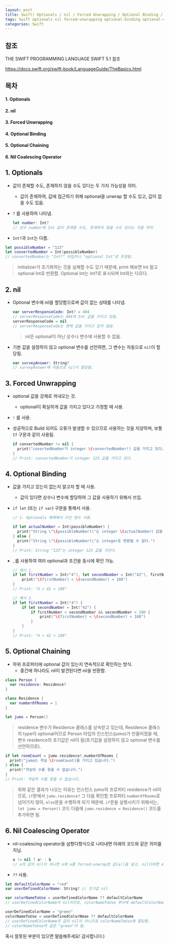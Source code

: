 ```yaml
---
layout: post
title: Swift) Optionals / nil / Forced Unwrapping / Optional Binding / Optional Chaining / Nil Coalescing Operator 정리
tags: Swift optionals nil forced-unwrapping optional-binding optional-chaining Xcode Nil-Coalescing-Operator 스위프트
categories: Swift
---
```

## 참조

THE SWIFT PROGRAMMING LANGUAGE SWIFT 5.1 참조

https://docs.swift.org/swift-book/LanguageGuide/TheBasics.html



## 목차

#### 1. Optionals

#### 2. nil

#### 3. Forced Unwrapping

#### 4. Optional Binding

#### 5. Optional Chaining

#### 6. Nil Coalescing Operator



## 1. Optionals

- 값이 존재할 수도, 존재하지 않을 수도 있다는 두 가지 가능성을 의미.

  - 값이 존재하여, 값에 접근하기 위해 optional을 unwrap 할 수도 있고, 값이 없을 수도 있음.

- `?` 를 사용하여 나타냄.

  ```swift
  let number: Int?
  // 상수 number에 Int 값이 존재할 수도, 존재하지 않을 수도 있다는 것을 의미.
  ```

- `Int?`과 `Int`는 다름.

```swift
let possibleNumber = "123"
let convertedNumber = Int(possibleNumber)
// convertedNumber는 "Int?" 타입이나 "optional Int"로 추정됨.
```

> initializer가 초기화하는 것을 실패할 수도 있기 때문에, print 해보면 Int 말고 optional Int로 반환함. Optional Int는 Int?로 표시되며 Int와는 다르다. 



## 2. nil

- Optional 변수에 nil을 할당함으로써 값이 없는 상태를 나타냄.

  ```swift
  var serverResponseCode: Int? = 404
  // serverResponseCode는 404의 Int 값을 가지고 있음.
  serverResponseCode = nil
  // serverResponseCode는 현재 값을 가지고 있지 않음.
  ```

  > nil은 optional이 아닌 상수나 변수에 사용할 수 없음.

- 기본 값을 설정하지 않고 optional 변수를 선언하면, 그 변수는 자동으로 `nil`이 할당됨.

  ```swift
  var surveyAnswer: String?
  // surveyAnswer에 자동으로 nil이 할당됨.
  ```



## 3. Forced Unwrapping

- optional 값을 강제로 꺼내오는 것.

  - optional이 확실하게 값을 가지고 있다고 가정할 때 사용.

- `!` 를 사용.

- 성공적으로 Build 되어도 오류가 발생할 수 있으므로 사용하는 것을 지양하며, 보통 `If` 구문과 같이 사용됨.

  ```swift
  if convertedNumber != nil {
    print("covertedNumber가 integer \(convertedNumber!) 값을 가지고 있다.")
  }
  // Print: convertedNumber가 integer 123 값을 가지고 있다.
  ```



## 4. Optional Binding

- 값을 가지고 있는지 없는지 알고자 할 때 사용.

  - 값이 있다면 상수나 변수에 할당하여 그 값을 사용하기 위해서 쓰임.

- `if let` (또는 `if var`) 구문을 통해서 사용.

  ```swift
  // 1. Optionals 예제에서 쓰인 변수 사용.
  
  if let actualNumber = Int(possibleNumber) {
    print("String \"\(possibleNumber)\"는 integer \(actualNumber) 값을 가진다.")
  } else {
    print("String \"\(possibleNumber)\"는 integer로 변환될 수 없다.")
  }
  // Print: String "123"는 integer 123 값을 가진다.
  ```

- `,`를 사용하여 여러 optional과 조건을 동시에 확인 가능.

  ```swift
  // 예시 1.
  if let firstNumber = Int("4"), let secondNumber = Int("42"), firstNumber < secondNumber && secondNumber < 100 {
      print("\(firstNumber) < \(secondNumber) < 100")
  }
  // Print: "4 < 42 < 100"
  
  // 예시 2.
  if let firstNumber = Int("4") {
      if let secondNumber = Int("42") {
          if firstNumber < secondNumber && secondNumber < 100 {
              print("\(firstNumber) < \(secondNumber) < 100")
          }
      }
  }
  // Print: "4 < 42 < 100"
  ```

  

## 5. Optional Chaining

- 하위 프로퍼티에 optional 값이 있는지 연속적으로 확인하는 방식.
  - 중간에 하나라도 nil이 발견된다면 nil을 반환함.

```swift
class Person {
  var residence: Residence?
}

class Residence {
  var numberOfRooms = 1
}

let jumo = Person()
```

> residence 변수가 Residence 클래스를 상속받고 있는데, Residence 클래스의 type이 optional이므로 Person 타입의 인스턴스(jumo)가 만들어졌을 때,  변수 residence의 초기값은 nil이 됨(초기값을 설정하지 않고 optional 변수를 선언하므로).

```swift
if let roomCount = jumo.residence?.numberOfRooms {
  print("jumo는 객실 \(roomCount)를 가지고 있습니다.")
} else {
  print("객실의 수를 찾을 수 없습니다.")
}
// Print: 객실의 수를 찾을 수 없습니다.
```

> 위와 같은 결과가 나오는 이유는 인스턴스 jumo의 프로퍼티 residence가 nil이므로, `if`문에서 `jumo.residence?` 그 다음 확인할 프로퍼티 `numberOfRooms`로 넘어가지 않아, `else`문을 수행하게 되기 때문에. `if`문을 실행시키기 위해서는, `let jumo = Person()` 코드 다음에 `jumo.residence = Residence()` 코드를 추가하면 됨.



## 6. Nil Coalescing Operator

- nil-coalescing operator을 삼항다항식으로 나타내면 아래의 코드와 같은 의미를 지님.

  ```swift
  a != nil ? a! : b
  // a의 값이 nil이 아니면 a에 a를 forced-unwrap한 값(a!)을 넣고, nil이라면 a에 b의 값을 할당함.
  ```

- `??` 사용.

```swift
let defaultColorName = "red"
var userDefinedColorName: String? // 초기값 nil

var colorNameToUse = userDefinedColorName ?? defaultColorName
// userDefinedColorName이 nil이므로, colorNameToUse 변수에 defaultColorName의 값인 "red"를 할당함.
```

```swift
userDefinedColorName = "green"
colorNameToUse = userDefinedColorNmae ?? defaultColorName
// userDefinedColorName의 값이 nil이 아니므로 colorNameToUse에 할당함.
// colorNameToUse의 값은 "green"이 됨.
```



혹시 잘못된 부분이 있으면 말씀해주세요! 감사합니다:)

